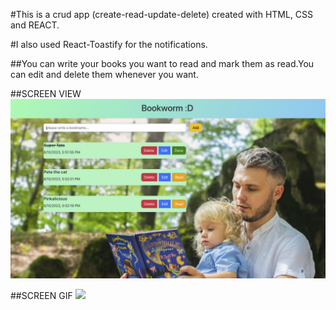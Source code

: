 #This is a crud app (create-read-update-delete) created with HTML, CSS and REACT.

#I also used React-Toastify for the notifications.

##You can write your books you want to read and mark them as read.You can edit and delete them whenever you want. 

##SCREEN VIEW
![](bookworm.png)

##SCREEN GIF
![](bookworm1.gif)
